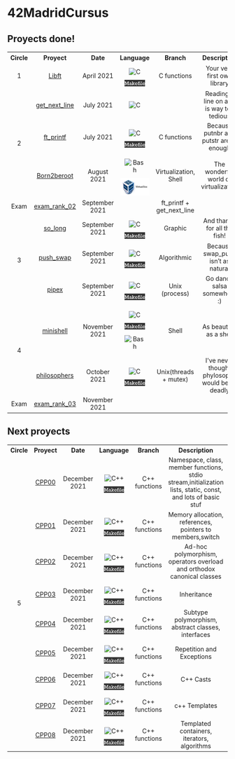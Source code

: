 # 42MadridCursus

## Proyects done!

<!-- |  Level | Project | Date | Language | Description | Status |
| :----: | :-----: | :--: | :------: | :---------: | :----: |
| 1 | [libft](https://github.com/mbueno-g/libft) | April 2021 | <img height="30" src="https://github.com/mbueno-g/42MadridCursus/blob/main/c.jpg?raw=true"> <img height="15" src="https://github.com/mbueno-g/42MadridCursus/blob/main/makefiles.png?raw=true"> |  | [![Libft score](https://badge42.herokuapp.com/api/project/mbueno-g/Libft)](https://github.com/JaeSeoKim/badge42)
| 2 | [get_next_line](https://github.com/mbueno-g/get_next_line) | July 2021 | <img height="30" src="https://github.com/mbueno-g/42MadridCursus/blob/main/c.jpg?raw=true"> | | [![get_next_line score](https://badge42.herokuapp.com/api/project/mbueno-g/get_next_line)](https://github.com/JaeSeoKim/badge42)
| 2 | [Printf](https://github.com/mbueno-g/Printf) | July 2021 | <img height="30" src="https://github.com/mbueno-g/42MadridCursus/blob/main/c.jpg?raw=true"> <img height="15" src="https://github.com/mbueno-g/42MadridCursus/blob/main/makefiles.png?raw=true"> |  | [![ft_printf score](https://badge42.herokuapp.com/api/project/mbueno-g/ft_printf)](https://github.com/JaeSeoKim/badge42)
| 2 | [born2beroot](https://github.com/mbueno-g/born2beroot) | August 2021 | Shell, <img height="40" src="https://github.com/mbueno-g/42MadridCursus/blob/main/virtualbox.jpg?raw=true">|  | [![born2beroot score](https://badge42.herokuapp.com/api/project/mbueno-g/Born2beroot)](https://github.com/JaeSeoKim/badge42) -->

<table>
  <tr align=center>
    <th>Circle</th>
    <th>Proyect</th>
    <th>Date</th>
    <th>Language</th>
    <th>Branch</th>
    <th>Description</th>
    <th>Score</th>
  </tr>
  <tr align=center>
    <td>1</td>
    <td> <a href="https://github.com/mbueno-g/libft">Libft<a> </td>
    <td> April 2021 </td>
    <td> 
      <img style="margin: 10px" src="https://profilinator.rishav.dev/skills-assets/c-original.svg" alt="C" height="35">
      <img height="15" src="https://github.com/mbueno-g/42MadridCursus/blob/main/img/makefiles.png?raw=true"></td>
      <td>C functions</td>
      <td>Your very first own library</td>
      <td><img src="https://badge42.herokuapp.com/api/project/mbueno-g/Libft"></td>
  </tr>
  <tr align=center>
    <td rowspan = "3">2</td>
    <td> <a href="https://github.com/mbueno-g/get_next_line">get_next_line<a></td>
    <td> July 2021 </td>
    <td><img style="margin: 10px" src="https://profilinator.rishav.dev/skills-assets/c-original.svg" alt="C" height="35"></td>
      <td></td>
      <td>Reading a line on a fd is way too tedious</td>
      <td><img src="https://badge42.herokuapp.com/api/project/mbueno-g/get_next_line"></td>
  </tr>
  <tr align=center>
    <td> <a href="https://github.com/mbueno-g/Printf">ft_printf<a></td>
    <td> July 2021 </td>
    <td><img style="margin: 10px" src="https://profilinator.rishav.dev/skills-assets/c-original.svg" alt="C" height="35"> <img height="15" src="https://github.com/mbueno-g/42MadridCursus/blob/main/img/makefiles.png?raw=true"></td>
      <td>C functions</td>
      <td>Because putnbr and putstr aren’t enough</td>
      <td><img src="https://badge42.herokuapp.com/api/project/mbueno-g/ft_printf"></td>
  </tr>
  <tr align=center>
    <td> <a href="https://github.com/mbueno-g/born2beroot">Born2beroot<a></td>
    <td> August 2021 </td>
    <td> 
      <img style="margin: 10px" src="https://profilinator.rishav.dev/skills-assets/gnu_bash-icon.svg" alt="Bash"  height="35"> 
      <img height="40" src="https://github.com/mbueno-g/42MadridCursus/blob/main/img/virtualbox.jpg?raw=true"></td>
      <td>Virtualization, Shell</td>
      <td>The wonderful world of virtualization</td>
      <td><img src="https://badge42.herokuapp.com/api/project/mbueno-g/Born2beroot"></td>
  </tr>
  <tr align=center>
     <td> Exam </td>
      <td> <a href="https://github.com/mbueno-g/exam_rank_02">exam_rank_02<a></td>
      <td> September 2021 </td>
      <td> </td>
        <td> ft_printf + get_next_line </td>
        <td> </td>
        <td><img src="https://badge42.herokuapp.com/api/project/mbueno-g/Exam%20Rank%2002"></td>
    </tr>
   <tr align=center>
    <td rowspan = "3">3</td>
    <td> <a href="https://github.com/mbueno-g/so_long">so_long<a> </td>
    <td> September 2021 </td>
    <td><img style="margin: 10px" src="https://profilinator.rishav.dev/skills-assets/c-original.svg" alt="C" height="35"> <img height="15" src="https://github.com/mbueno-g/42MadridCursus/blob/main/img/makefiles.png?raw=true"></td>
      <td>Graphic</td>
      <td>And thanks for all the fish!</td>
      <td><img src="https://badge42.herokuapp.com/api/project/mbueno-g/so_long"></td>
  </tr>
  <tr align=center>
    <td> <a href="https://github.com/mbueno-g/push_swap">push_swap<a></td>
    <td> September 2021 </td>
    <td><img style="margin: 10px" src="https://profilinator.rishav.dev/skills-assets/c-original.svg" alt="C" height="35"> <img height="15" src="https://github.com/mbueno-g/42MadridCursus/blob/main/img/makefiles.png?raw=true"></td>
      <td>Algorithmic</td>
      <td>Because swap_push isn’t as natural</td>
      <td><img src="https://badge42.herokuapp.com/api/project/mbueno-g/push_swap"></td>
  </tr>
   <tr align=center>
    <td> <a href="https://github.com/mbueno-g/pipex">pipex<a> </td>
    <td> September 2021 </td>
    <td><img style="margin: 10px" src="https://profilinator.rishav.dev/skills-assets/c-original.svg" alt="C" height="35"> <img height="15" src="https://github.com/mbueno-g/42MadridCursus/blob/main/img/makefiles.png?raw=true"></td>
      <td>Unix (process) </td>
      <td>Go dance salsa somewhere :)</td>
      <td><img src="https://badge42.herokuapp.com/api/project/mbueno-g/pipex"></td>
  </tr>
  <tr align=center>
    <td rowspan = "2">4</td>
    <td> <a href="https://github.com/mbueno-g/minishell">minishell<a> </td>
    <td> November 2021 </td>
    <td><img style="margin: 10px" src="https://profilinator.rishav.dev/skills-assets/c-original.svg" alt="C" height="35"> <img height="15" src="https://github.com/mbueno-g/42MadridCursus/blob/main/img/makefiles.png?raw=true"> <img style="margin: 10px" src="https://profilinator.rishav.dev/skills-assets/gnu_bash-icon.svg" alt="Bash"  height="35"></td>
      <td>Shell</td>
      <td>As beautiful as a shell</td>
      <td><img src="https://badge42.herokuapp.com/api/project/mbueno-g/minishell"></td>
  </tr>
  <tr align=center>
    <td> <a href="https://github.com/mbueno-g/philosophers">philosophers<a> </td>
    <td> October 2021 </td>
    <td><img style="margin: 10px" src="https://profilinator.rishav.dev/skills-assets/c-original.svg" alt="C" height="35"> <img height="15" src="https://github.com/mbueno-g/42MadridCursus/blob/main/img/makefiles.png?raw=true"></td>
      <td>Unix(threads + mutex)</td>
      <td>I've never thought phylosophy would be so deadly</td>
      <td><img src="https://badge42.herokuapp.com/api/project/mbueno-g/Philosophers"></td>
  </tr>
  <tr align=center>
     <td> Exam </td>
      <td> <a href="https://github.com/mbueno-g/exam_rank_03">exam_rank_03<a></td>
      <td> November 2021 </td>
      <td> </td>
        <td>  </td>
        <td> </td>
        <td><img src="https://badge42.herokuapp.com/api/project/mbueno-g/Exam%20Rank%2003"></td>
    </tr>
</table>
      
## Next proyects

<!-- |  Level | Project | Date | Language | Description | Status |
| :----: | :-----: | :--: | :------: | :---------: | :----: |
| 3 | [so_long](https://github.com/mbueno-g/so_long) | September 2021 | <img height="30" src="https://github.com/mbueno-g/42MadridCursus/blob/main/c.jpg?raw=true"> <img height="15" src="https://github.com/mbueno-g/42MadridCursus/blob/main/makefiles.png?raw=true">|  | [![so_long score](https://badge42.herokuapp.com/api/project/mbueno-g/so_long)](https://github.com/JaeSeoKim/badge42)
| 3 | [push_swap](https://github.com/mbueno-g/push_swap) | September 2021 | <img height="30" src="https://github.com/mbueno-g/42MadridCursus/blob/main/c.jpg?raw=true"> <img height="15" src="https://github.com/mbueno-g/42MadridCursus/blob/main/makefiles.png?raw=true"> | | [![push_swap score](https://badge42.herokuapp.com/api/project/mbueno-g/push_swap)](https://github.com/JaeSeoKim/badge42) -->

      
<table>
  <tr>
    <th>Circle</th>
    <th>Proyect</th>
    <th>Date</th>
    <th>Language</th>
    <th>Branch</th>
    <th>Description</th>
    <th>Status</th>
  </tr>
  <tr align=center>
    <td rowspan = "9"> 5 </td>
    <td> <a href="https://github.com/mbueno-g/CPP/tree/master/CPP00">CPP00<a> </td>
    <td> December 2021 </td>
    <td><img style="margin: 10px" src="https://profilinator.rishav.dev/skills-assets/cplusplus-original.svg" alt="C++" height="35"> <img height="15" src="https://github.com/mbueno-g/42MadridCursus/blob/main/img/makefiles.png?raw=true"></td>
      <td>C++ functions</td>
      <td>Namespace, class, member functions, stdio stream,initialization lists, static, const, and lots of basic stuf</td>
      <td><img src="https://badge42.herokuapp.com/api/project/mbueno-g/CPP%20Module%2000"></td>
  </tr>
   <tr align=center>
    <td> <a href="https://github.com/mbueno-g/CPP/tree/master/CPP01">CPP01<a> </td>
    <td> December 2021 </td>
    <td><img style="margin: 10px" src="https://profilinator.rishav.dev/skills-assets/cplusplus-original.svg" alt="C++" height="35"> <img height="15" src="https://github.com/mbueno-g/42MadridCursus/blob/main/img/makefiles.png?raw=true"></td>
      <td>C++ functions</td>
      <td>Memory allocation, references, pointers to members,switch</td>
      <td><img src="https://badge42.herokuapp.com/api/project/mbueno-g/CPP%20Module%2000"></td>
  </tr>
   <tr align=center>
    <td> <a href="https://github.com/mbueno-g/CPP/tree/master/CPP02">CPP02<a> </td>
    <td> December 2021 </td>
    <td><img style="margin: 10px" src="https://profilinator.rishav.dev/skills-assets/cplusplus-original.svg" alt="C++" height="35"> <img height="15" src="https://github.com/mbueno-g/42MadridCursus/blob/main/img/makefiles.png?raw=true"></td>
      <td>C++ functions</td>
      <td>Ad-hoc polymorphism, operators overload and orthodox canonical classes</td>
      <td><img src="https://badge42.herokuapp.com/api/project/mbueno-g/CPP%20Module%2000"></td>
  </tr>
      <tr align=center>
    <td> <a href="https://github.com/mbueno-g/CPP/tree/master/CPP03">CPP03<a> </td>
    <td> December 2021 </td>
    <td><img style="margin: 10px" src="https://profilinator.rishav.dev/skills-assets/cplusplus-original.svg" alt="C++" height="35"> <img height="15" src="https://github.com/mbueno-g/42MadridCursus/blob/main/img/makefiles.png?raw=true"></td>
      <td>C++ functions</td>
      <td>Inheritance</td>
      <td><img src="https://badge42.herokuapp.com/api/project/mbueno-g/CPP%20Module%2000"></td>
  </tr>
  <tr align=center>
    <td> <a href="https://github.com/mbueno-g/CPP/tree/master/CPP04">CPP04<a> </td>
    <td> December 2021 </td>
    <td><img style="margin: 10px" src="https://profilinator.rishav.dev/skills-assets/cplusplus-original.svg" alt="C++" height="35"> <img height="15" src="https://github.com/mbueno-g/42MadridCursus/blob/main/img/makefiles.png?raw=true"></td>
      <td>C++ functions</td>
      <td>Subtype polymorphism, abstract classes, interfaces</td>
      <td><img src="https://badge42.herokuapp.com/api/project/mbueno-g/CPP%20Module%2000"></td>
  </tr>
  <tr align=center>
    <td> <a href="https://github.com/mbueno-g/CPP/tree/master/CPP05">CPP05<a> </td>
    <td> December 2021 </td>
    <td><img style="margin: 10px" src="https://profilinator.rishav.dev/skills-assets/cplusplus-original.svg" alt="C++" height="35"> <img height="15" src="https://github.com/mbueno-g/42MadridCursus/blob/main/img/makefiles.png?raw=true"></td>
      <td>C++ functions</td>
      <td>Repetition and Exceptions</td>
      <td><img src="https://badge42.herokuapp.com/api/project/mbueno-g/CPP%20Module%2000"></td>
  </tr>
 <tr align=center>
    <td> <a href="https://github.com/mbueno-g/CPP/tree/master/CPP06">CPP06<a> </td>
    <td> December 2021 </td>
    <td><img style="margin: 10px" src="https://profilinator.rishav.dev/skills-assets/cplusplus-original.svg" alt="C++" height="35"> <img height="15" src="https://github.com/mbueno-g/42MadridCursus/blob/main/img/makefiles.png?raw=true"></td>
      <td>C++ functions</td>
      <td>C++ Casts</td>
      <td><img src="https://badge42.herokuapp.com/api/project/mbueno-g/CPP%20Module%2000"></td>
  </tr>
  <tr align=center>
    <td> <a href="https://github.com/mbueno-g/CPP/tree/master/CPP07">CPP07<a> </td>
    <td> December 2021 </td>
    <td><img style="margin: 10px" src="https://profilinator.rishav.dev/skills-assets/cplusplus-original.svg" alt="C++" height="35"> <img height="15" src="https://github.com/mbueno-g/42MadridCursus/blob/main/img/makefiles.png?raw=true"></td>
      <td>C++ functions</td>
      <td>c++ Templates</td>
      <td><img src="https://badge42.herokuapp.com/api/project/mbueno-g/CPP%20Module%2000"></td>
  </tr>
  <tr align=center>
    <td> <a href="https://github.com/mbueno-g/CPP/tree/master/CPP08">CPP08<a> </td>
    <td> December 2021 </td>
    <td><img style="margin: 10px" src="https://profilinator.rishav.dev/skills-assets/cplusplus-original.svg" alt="C++" height="35"> <img height="15" src="https://github.com/mbueno-g/42MadridCursus/blob/main/img/makefiles.png?raw=true"></td>
      <td>C++ functions</td>
      <td>Templated containers, iterators, algorithms</td>
      <td><img src="https://badge42.herokuapp.com/api/project/mbueno-g/CPP%20Module%2000"></td>
  </tr>
</table>

